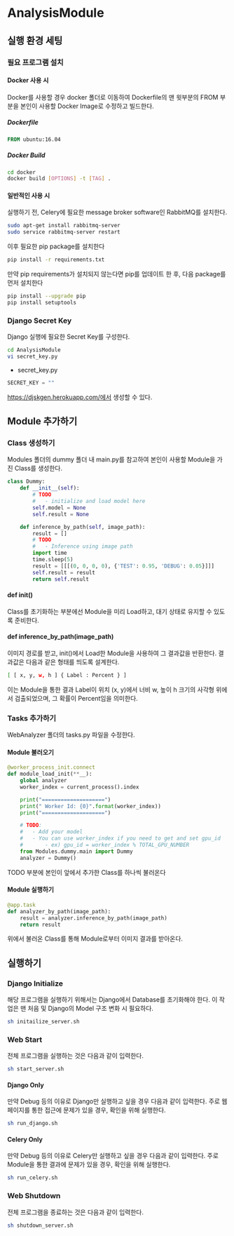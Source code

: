 # AnalysisModule

## 실행 환경 세팅

### 필요 프로그램 설치

#### Docker 사용 시

Docker를 사용할 경우 docker 폴더로 이동하여 Dockerfile의 맨 윗부분의 FROM 부분을 본인이 사용할 Docker Image로 수정하고 빌드한다.

##### Dockerfile
```Dockerfile
FROM ubuntu:16.04
```

##### Docker Build
```bash
cd docker
docker build [OPTIONS] -t [TAG] .
```



#### 일반적인 사용 시

실행하기 전, Celery에 필요한 message broker software인 RabbitMQ를 설치한다.

```bash
sudo apt-get install rabbitmq-server
sudo service rabbitmq-server restart
```

이후 필요한 pip package를 설치한다
```bash
pip install -r requirements.txt
```

만약 pip requirements가 설치되지 않는다면 pip를 업데이트 한 후, 다음 package를 먼저 설치한다
```bash
pip install --upgrade pip
pip install setuptools
```


### Django Secret Key

Django 실행에 필요한 Secret Key를 구성한다.
```bash
cd AnalysisModule
vi secret_key.py
``` 
- secret_key.py
```python
SECRET_KEY = ""
```
https://djskgen.herokuapp.com/에서 생성할 수 있다.

## Module 추가하기

### Class 생성하기

Modules 폴더의 dummy 폴더 내 main.py를 참고하여 본인이 사용할 Module을 가진 Class를 생성한다.

```python
class Dummy:
    def __init__(self):
        # TODO
        #   - initialize and load model here
        self.model = None
        self.result = None

    def inference_by_path(self, image_path):
        result = []
        # TODO
        #   - Inference using image path
        import time
        time.sleep(5)
        result = [[[(0, 0, 0, 0), {'TEST': 0.95, 'DEBUG': 0.05}]]]
        self.result = result
        return self.result
```
#### def init()
Class를 초기화하는 부분에선 Module을 미리 Load하고, 대기 상태로 유지할 수 있도록 준비한다.

#### def inference_by_path(image_path)
이미지 경로를 받고, init()에서 Load한 Module을 사용하여 그 결과값을 반환한다.
결과값은 다음과 같은 형태를 띄도록 설계한다.

```bash
[ [ x, y, w, h ] { Label : Percent } ] 
```
이는 Module을 통한 결과 Label이 위치 (x, y)에서 너비 w, 높이 h 크기의 사각형 위에서 검출되었으며, 그 확률이 Percent임을 의미한다.

### Tasks 추가하기

WebAnalyzer 폴더의 tasks.py 파일을 수정한다.

#### Module 불러오기
```python
@worker_process_init.connect
def module_load_init(**__):
    global analyzer
    worker_index = current_process().index

    print("====================")
    print(" Worker Id: {0}".format(worker_index))
    print("====================")

    # TODO:
    #   - Add your model
    #   - You can use worker_index if you need to get and set gpu_id
    #       - ex) gpu_id = worker_index % TOTAL_GPU_NUMBER
    from Modules.dummy.main import Dummy
    analyzer = Dummy()
```
TODO 부분에 본인이 앞에서 추가한 Class를 하나씩 불러온다

#### Module 실행하기
```python
@app.task
def analyzer_by_path(image_path):
    result = analyzer.inference_by_path(image_path)
    return result
 ```
 위에서 불러온 Class를 통해 Module로부터 이미지 결과를 받아온다.



## 실행하기
### Django Initialize
해당 프로그램을 실행하기 위해서는 Django에서 Database를 초기화해야 한다.
이 작업은 맨 처음 및 Django의 Model 구조 변화 시 필요하다.
```bash
sh initailize_server.sh
```

### Web Start
전체 프로그램을 실행하는 것은 다음과 같이 입력한다.
```bash
sh start_server.sh
```

#### Django Only
만약 Debug 등의 이유로 Django만 실행하고 싶을 경우 다음과 같이 입력한다. 주로 웹 페이지를 통한 접근에 문제가 있을 경우, 확인을 위해 실행한다.
```bash
sh run_django.sh
```

#### Celery Only
만약 Debug 등의 이유로 Celery만 실행하고 싶을 경우 다음과 같이 입력한다. 주로 Module을 통한 결과에 문제가 있을 경우, 확인을 위해 실행한다.
```bash
sh run_celery.sh
```

### Web Shutdown
전체 프로그램을 종료하는 것은 다음과 같이 입력한다.
```bash
sh shutdown_server.sh
```
